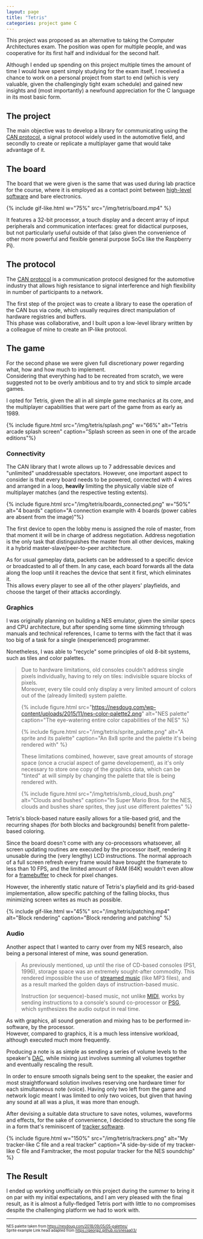 ```yaml
---
layout: page
title: "Tetris"
categories: project game C
---
```

This project was proposed as an alternative to taking the Computer Architectures exam. The position was open for multiple people, and was cooperative for its first half and individual for the second half.

Although I ended up spending on this project multiple times the amount of time I would have spent simply studying for the exam itself, I received a chance to work on a personal project from start to end (which is very valuable, given the challengingly tight exam schedule) and gained new insights and (most importantly) a newfound appreciation for the C language in its most basic form.

## The project

The main objective was to develop a library for communicating using the [CAN protocol](https://en.wikipedia.org/wiki/CAN_bus), a signal protocol widely used in the automotive field, and secondly to create or replicate a multiplayer game that would take advantage of it.

## The board

The board that we were given is the same that was used during lab practice for the course, where it is employed as a contact point between [high-level software](https://en.wikipedia.org/wiki/High-level_programming_language) and bare electronics.

{% include gif-like.html w="75%" src="/img/tetris/board.mp4" %} 

It features a 32-bit processor, a touch display and a decent array of input peripherals and communication interfaces: great for didactical purposes, but not particularly useful outside of that (also given the convenience of other more powerful and flexible general purpose SoCs like the Raspberry Pi).

## The protocol

The [CAN protocol](https://en.wikipedia.org/wiki/CAN_bus) is a communication protocol designed for the automotive industry that allows high resistance to signal interference and high flexibility in number of participants to a network.

The first step of the project was to create a library to ease the operation of the CAN bus via code, which usually requires direct manipulation of hardware registries and buffers.  
This phase was collaborative, and I built upon a low-level library written by a colleague of mine to create an IP-like protocol.

## The game

For the second phase we were given full discretionary power regarding what, how and how much to implement.  
Considering that everything had to be recreated from scratch, we were suggested not to be overly ambitious and to try and stick to simple arcade games.

I opted for Tetris, given the all in all simple game mechanics at its core, and the multiplayer capabilities that were part of the game from as early as 1989.

{% include figure.html src="/img/tetris/splash.png" w="66%" alt="Tetris arcade splash screen" caption="Splash screen as seen in one of the arcade editions"%}

### Connectivity

The CAN library that I wrote allows up to 7 addressable devices and "unlimited" unaddressable spectators. However, one important aspect to consider is that every board needs to be powered, connected with 4 wires and arranged in a loop, **heavily** limiting the physically viable size of multiplayer matches (and the respective testing extents).

{% include figure.html src="/img/tetris/boards_connected.png" w="50%" alt="4 boards" caption="A connection example with 4 boards (power cables are absent from the image)"%}

The first device to open the lobby menu is assigned the role of master, from that moment it will be in charge of address negotiation. Address negotiation is the only task that distinguishes the master from all other devices, making it a hybrid master-slave/peer-to-peer architecture.

As for usual gameplay data, packets can be addressed to a specific device or broadcasted to all of them. In any case, each board forwards all the data along the loop until it reaches the device that sent it first, which eliminates it.  
This allows every player to see all of the other players' playfields, and choose the target of their attacks accordingly.

### Graphics

I was originally planning on building a NES emulator, given the similar specs and CPU architecture, but after spending some time skimming trhrough manuals and technical references, I came to terms with the fact that it was too big of a task for a single (inexperienced) programmer.

Nonetheless, I was able to "recycle" some principles of old 8-bit systems, such as tiles and color palettes.

> Due to hardware limitations, old consoles couldn't address single pixels individually, having to rely on tiles: indivisible square blocks of pixels.  
> Moreover, every tile could only display a very limited amount of colors out of the (already limited) system palette.
> 
> {% include figure.html src="https://nesdoug.com/wp-content/uploads/2015/11/nes-color-palette2.png" alt="NES palette" caption="The eye-watering entire color capabilities of the NES" %}
> 
> {% include figure.html src="/img/tetris/sprite_palette.png" alt="A sprite and its palette" caption="An 8x8 sprite and the palette it's being rendered with" %}
> 
> These limitations combined, however, save great amounts of storage space (once a crucial aspect of game developement), as it's only necessary to store one copy of the graphics data, which can be "tinted" at will simply by changing the palette that tile is being rendered with.
>
> {% include figure.html src="/img/tetris/smb_cloud_bush.png" alt="Clouds and bushes" caption="In Super Mario Bros. for the NES, clouds and bushes share sprites, they just use different palettes" %}

Tetris's block-based nature easily allows for a tile-based grid, and the recurring shapes (for both blocks and backgrounds) benefit from palette-based coloring.

Since the board doesn't come with any co-processors whatsoever, all screen updating routines are executed by the processor itself, rendering it unusable during the (very lengthy) LCD instructions.
The normal approach of a full screen refresh every frame would have brought the framerate to less than 10 FPS, and the limited amount of RAM (64K) wouldn't even allow for a [framebuffer](https://en.wikipedia.org/wiki/Framebuffer) to check for pixel changes.

However, the inherently static nature of Tetris's playfield and its grid-based implementation, allow specific patching of the falling blocks, thus minimizing screen writes as much as possible.

{% include gif-like.html w="45%" src="/img/tetris/patching.mp4" alt="Block rendering" caption="Block rendering and patching" %}

### Audio

Another aspect that I wanted to carry over from my NES research, also being a personal interest of mine, was sound generation.

> As previously mentioned, up until the rise of CD-based consoles (PS1, 1996), storage space was an extremely sought-after commodity. This rendered impossible the use of [streamed music](https://en.wikipedia.org/wiki/Streaming_audio_in_video_games) (like MP3 files), and as a result marked the golden days of instruction-based music.
>
> Instruction (or sequence)-based music, not unlike [MIDI](https://en.wikipedia.org/wiki/MIDI), works by sending instructions to a console's sound co-processor or [PSG](https://en.wikipedia.org/wiki/Programmable_sound_generator), which synthesizes the audio output in real time.

As with graphics, all sound generation and mixing has to be performed in-software, by the processor.  
However, compared to graphics, it is a much less intensive workload, although executed much more frequently.

Producing a note is as simple as sending a series of volume levels to the speaker's [DAC](https://en.wikipedia.org/wiki/Digital-to-analog_converter), while mixing just involves summing all volumes together and eventually rescaling the result.

In order to ensure smooth signals being sent to the speaker, the easier and most straightforward solution involves reserving one hardware timer for each simultaneous note (voice). Having only two left from the game and network logic meant I was limited to only two voices, but given that having any sound at all was a plus, it was more than enough.

After devising a suitable data structure to save notes, volumes, waveforms and effects, for the sake of convenience, I decided to structure the song file in a form that's reminiscent of [tracker software](https://en.wikipedia.org/wiki/Music_tracker).

{% include figure.html w="150%" src="/img/tetris/trackers.png" alt="My tracker-like C file and a real tracker" caption="A side-by-side of my tracker-like C file and Famitracker, the most popular tracker for the NES soundchip" %}

## The Result

I ended up working unofficially on this project during the summer to bring it on par with my initial expectations, and I am very pleased with the final result, as it is almost a fully-fledged Tetris port with little to no compromises despite the challenging platform we had to work with.

___

<small><small>
<!-- Original LandTiger 3D model by -->  
NES palette taken from <https://nesdoug.com/2018/09/05/05-palettes/>  
Sprite example Link head adapted from <https://georgjz.github.io/snesaa03/>
</small></small>